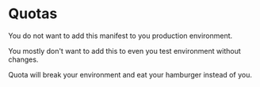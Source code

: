 # Quotas

You do not want to add this manifest to you production environment.

You mostly don't want to add this to even you test environment without changes. 

Quota will break your environment and eat your hamburger instead of you. 

